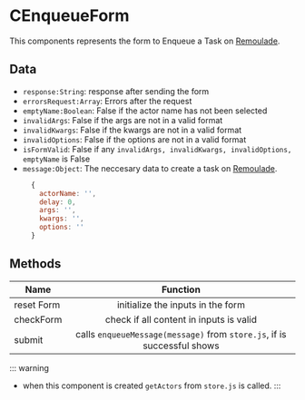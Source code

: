 # CEnqueueForm <Badge text="Enqueue Form"/>

This components represents the form to Enqueue a Task on [Remoulade](https://github.com/wiremind/remoulade).

<CImage src="cenqueue_form_design.png" caption="Design: Enqueue Form"></CImage>

## Data

- ``response:String``: response after sending the form
- ``errorsRequest:Array``:  Errors after the request
- ``emptyName:Boolean``: False if the actor name has not been selected
- ``invalidArgs``: False if the args are not in a valid format
- ``invalidKwargs``: False if the kwargs are not in a valid format
- ``invalidOptions``: False if the options are not in a valid format
- ``isFormValid``: False if any ``invalidArgs, invalidKwargs, invalidOptions, emptyName`` is False
- ``message:Object``: The neccesary data to create a task on [Remoulade](https://github.com/wiremind/remoulade).
  ``` js
    {
      actorName: '',
      delay: 0,
      args: '',
      kwargs: '',
      options: ''
    }
  ```

## Methods

| Name          | Function        |
| ------------- |:-------------:|
| reset Form | initialize the inputs in the form|
| checkForm | check if all content in inputs is valid|
| submit | calls ``enqueueMessage(message)`` from ``store.js``, if is successful  shows <Badge text="Message Sent!" />|

::: warning
   - when this component is created ``getActors`` from ``store.js``  is called.
:::



